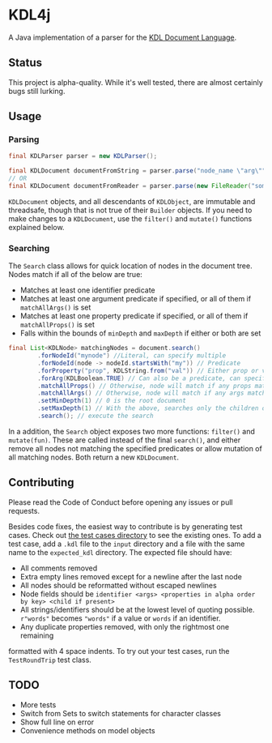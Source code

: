 # KDL4j

A Java implementation of a parser for the [KDL Document Language](https://github.com/kdl-org/kdl).

## Status

This project is alpha-quality. While it's well tested, there are almost certainly bugs still lurking.

## Usage

### Parsing

```java
final KDLParser parser = new KDLParser();

final KDLDocument documentFromString = parser.parse("node_name \"arg\"")
// OR
final KDLDocument documentFromReader = parser.parse(new FileReader("some/file.kdl"))
```

`KDLDocument` objects, and all descendants of `KDLObject`, are immutable and threadsafe, though that is not true of their 
`Builder` objects. If you need to make changes to a `KDLDocument`, use the `filter()` and `mutate()` functions explained below.

### Searching

The `Search` class allows for quick location of nodes in the document tree. Nodes match if all of the below are true:

* Matches at least one identifier predicate
* Matches at least one argument predicate if specified, or all of them if `matchAllArgs()` is set
* Matches at least one property predicate if specified, or all of them if `matchAllProps()` is set
* Falls within the bounds of `minDepth` and `maxDepth` if either or both are set

```java
final List<KDLNode> matchingNodes = document.search()
        .forNodeId("mynode") //Literal, can specify multiple
        .forNodeId(node -> nodeId.startsWith("my")) // Predicate    
        .forProperty("prop", KDLString.from("val")) // Either prop or val can also be predicates, can specify multiple
        .forArg(KDLBoolean.TRUE) // Can also be a predicate, can specify multiple
        .matchAllProps() // Otherwise, node will match if any props match as well as identifier
        .matchAllArgs() // Otherwise, node will match if any args match as well as identifier
        .setMinDepth(1) // 0 is the root document
        .setMaxDepth(1) // With the above, searches only the children of children of the root document
        .search(); // execute the search
```

In a addition, the `Search` object exposes two more functions: `filter()` and `mutate(fun)`. These are called instead of
the final `search()`, and either remove all nodes not matching the specified predicates or allow mutation of all matching
nodes. Both return a new `KDLDocument`.

## Contributing

Please read the Code of Conduct before opening any issues or pull requests.

Besides code fixes, the easiest way to contribute is by generating test cases. Check out 
[the test cases directory](https://github.com/hkolbeck/kdl4j/tree/trunk/src/test/resources/test_cases) to see the existing ones.
To add a test case, add a `.kdl` file to the `input` directory and a file with the same name to the `expected_kdl` directory.
The expected file should have:

* All comments removed
* Extra empty lines removed except for a newline after the last node
* All nodes should be reformatted without escaped newlines 
* Node fields should be `identifier <args> <properties in alpha order by key> <child if present>`
* All strings/identifiers should be at the lowest level of quoting possible. `r"words"` becomes `"words"` if a value or `words` 
  if an identifier.
* Any duplicate properties removed, with only the rightmost one remaining  

formatted with 4 space indents. To try out your test cases, run the `TestRoundTrip` test class.

## TODO

* More tests
* Switch from Sets to switch statements for character classes
* Show full line on error
* Convenience methods on model objects
